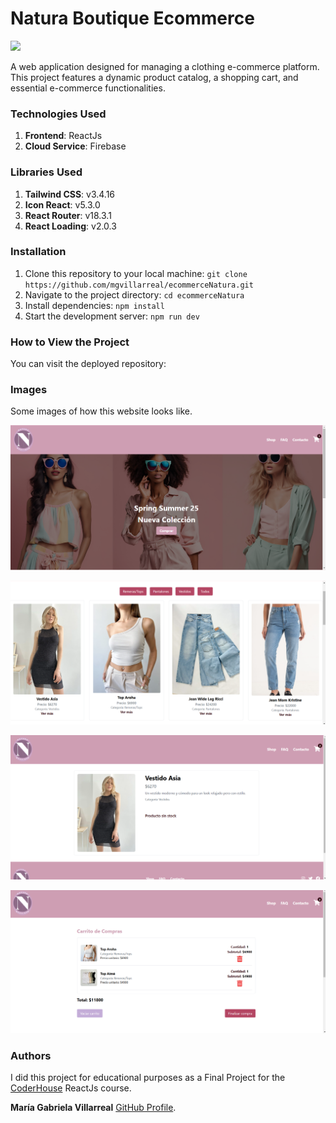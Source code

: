 # Natura Boutique Ecommerce

<p align="left">
   <img src="https://img.shields.io/badge/STATUS-DONE-green">
</p>

A web application designed for managing a clothing e-commerce platform. This project features a dynamic product catalog, a shopping cart, and essential e-commerce functionalities.

### Technologies Used
1. **Frontend**: ReactJs
2. **Cloud Service**: Firebase

### Libraries Used
1. **Tailwind CSS**: v3.4.16
2. **Icon React**: v5.3.0
3. **React Router**: v18.3.1
4. **React Loading**: v2.0.3

### Installation
1. Clone this repository to your local machine: `git clone https://github.com/mgvillarreal/ecommerceNatura.git`
2. Navigate to the project directory: `cd ecommerceNatura`
3. Install dependencies: `npm install`
4. Start the development server: `npm run dev`

### How to View the Project
You can visit the deployed repository: 

### Images
Some images of how this website looks like.

![Screenshot of My Project](/public/readme/natura4.png "Home Page")

![Screenshot of My Project](/public/readme/natura2.png "Shop Page")

![Screenshot of My Project](/public/readme/natura1.png "Detail Item Page")

![Screenshot of My Project](/public/readme/natura3.png "Cart Page") 

### Authors
I did this project for educational purposes as a Final Project for the [CoderHouse](https://www.coderhouse.com/ar/) ReactJs course.

**María Gabriela Villarreal** [GitHub Profile](https://github.com/mgvillarreal).